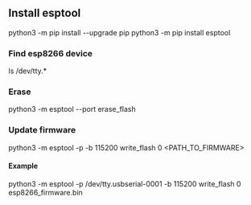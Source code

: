 ## Install esptool

python3 -m pip install --upgrade pip
python3 -m pip install esptool

### Find esp8266 device

ls /dev/tty.*

### Erase

python3 -m esptool --port <PORT> erase_flash

### Update firmware

python3 -m esptool -p <PORT> -b 115200 write_flash 0 <PATH_TO_FIRMWARE>

#### Example

python3 -m esptool -p /dev/tty.usbserial-0001 -b 115200 write_flash 0 esp8266_firmware.bin